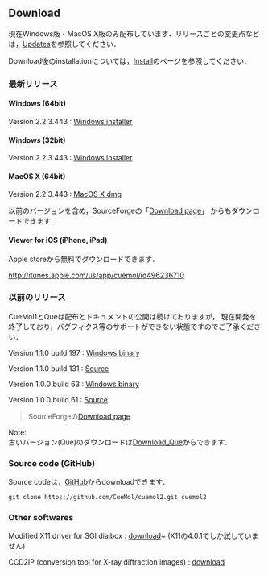 ## Download
現在Windows版・MacOS X版のみ配布しています．リリースごとの変更点などは，[Updates](../Updates)を参照してください．

Download後のinstallationについては，[Install](../Install)のページを参照してください．

### 最新リリース

#### Windows (64bit)

Version 2.2.3.443
:   [Windows installer](../https://sourceforge.net/projects/cuemol/files/cuemol2/win32/cuemol2-2.2.3.443-x64-setup.exe/download)

#### Windows (32bit)

Version 2.2.3.443
:   [Windows installer](../https://sourceforge.net/projects/cuemol/files/cuemol2/win32/cuemol2-2.2.3.443-win32-setup.exe/download)

#### MacOS X (64bit)

Version 2.2.3.443
:   [MacOS X dmg](http://sourceforge.net/projects/cuemol/files/cuemol2/macosx/CueMol2-2.2.3.443-MacOSX-Intel64%2Bpovray.dmg/download)








以前のバージョンを含め，SourceForgeの「[Download page](http://sourceforge.net/project/showfiles.php?group_id=103302)」
からもダウンロードできます．

#### Viewer for iOS (iPhone, iPad)
Apple storeから無料でダウンロードできます．

http://itunes.apple.com/us/app/cuemol/id496236710

### 以前のリリース

CueMol1とQueは配布とドキュメントの公開は続けておりますが，
現在開発を終了しており，バグフィクス等のサポートができない状態ですのでご了承ください．


Version 1.1.0 build 197
:   [Windows binary](http://prdownloads.sourceforge.net/cuemol/cuemol-1.1.0.197-setup.exe?download)


Version 1.1.0 build 131
:   [Source](http://prdownloads.sourceforge.net/cuemol/cuemol-1.1.0.131-src.tar.gz?download)


Version 1.0.0 build 63
:   [Windows binary](http://prdownloads.sourceforge.net/cuemol/cuemol-1.0.0.63-setup.exe?download)


Version 1.0.0 build 61
:   [Source](http://prdownloads.sourceforge.net/cuemol/cuemol-1.0.0.61-source.zip?download)


> SourceForgeの[Download page](http://sourceforge.net/project/showfiles.php?group_id=103302)

Note:<br/>
古いバージョン(Que)のダウンロードは[Download_Que](../Download_Que)からできます．


### Source code (GitHub)
Source codeは，[GitHub](../https://github.com/CueMol/cuemol2/)からdownloadできます．
```
git clone https://github.com/CueMol/cuemol2.git cuemol2
```

### Other softwares

Modified X11 driver for SGI dialbox
:   [download](http://cuemol.sourceforge.jp/misc/sg_dialbox/dialbox-fix-4.0.1.tar.gz)~
(X11の4.0.1でしか試していません)

CCD2IP (conversion tool for X-ray diffraction images)
:   [download](http://cuemol.sourceforge.jp/misc/que-download/ccd2ip-0.1-20010521.tar.gz)
